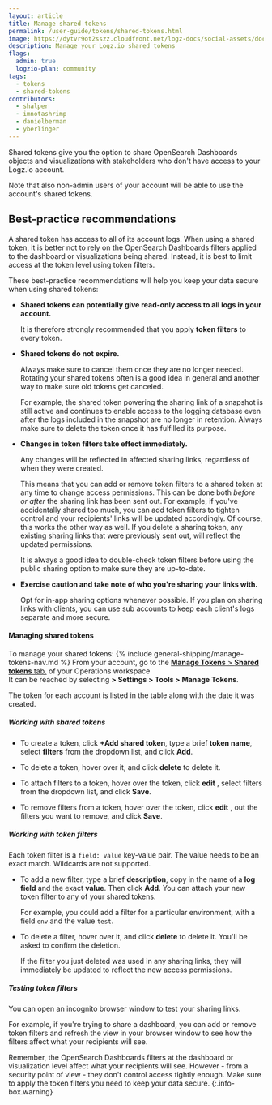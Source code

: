 ```yaml
---
layout: article
title: Manage shared tokens
permalink: /user-guide/tokens/shared-tokens.html
image: https://dytvr9ot2sszz.cloudfront.net/logz-docs/social-assets/docs-social.jpg
description: Manage your Logz.io shared tokens
flags:
  admin: true
  logzio-plan: community
tags:
  - tokens
  - shared-tokens
contributors:
  - shalper
  - imnotashrimp
  - danielberman
  - yberlinger
---
```


Shared tokens give you the option to share OpenSearch Dashboards objects and visualizations with stakeholders who don't have access to your Logz.io account.

Note that also non-admin users of your account will be able to use the account's shared tokens.

## Best-practice recommendations

A shared token has access to all of its account logs. When using a shared token, it is better not to rely on the OpenSearch Dashboards filters applied to the dashboard or visualizations being shared. Instead, it is best to limit access at the token level using token filters.

These best-practice recommendations will help you keep your data secure when using shared tokens:

* **Shared tokens can potentially give read-only access to all logs in your account.**

  It is therefore strongly recommended that you apply **token filters** to every token.

* **Shared tokens do not expire.**

  Always make sure to cancel them once they are no longer needed. Rotating your shared tokens often is a good idea in general and another way to make sure old tokens get canceled.

  For example, the shared token powering the sharing link of a snapshot is still active and continues to enable access to the logging database even after the logs included in the snapshot are no longer in retention. Always make sure to delete the token once it has fulfilled its purpose.

* **Changes in token filters take effect immediately.**

  Any changes will be reflected in affected sharing links, regardless of when they were created.

  This means that you can add or remove token filters to a shared token at any time to change access permissions. This can be done both _before or after_ the sharing link has been sent out. For example, if you've accidentally shared too much, you can add token filters to tighten control and your recipients' links will be updated accordingly.
  Of course, this works the other way as well. If you delete a sharing token, any existing sharing links that were previously sent out, will reflect the updated permissions.

  It is always a good idea to double-check token filters before using the public sharing option to make sure they are up-to-date.

* **Exercise caution and take note of who you're sharing your links with.**

  Opt for in-app sharing options whenever possible. If you plan on sharing links with clients, you can use sub accounts to keep each client's logs separate and more secure.

#### Managing shared tokens

To manage your shared tokens: 
{% include general-shipping/manage-tokens-nav.md %}
From your account, go to the <a href="https://app.logz.io/#/dashboard/settings/manage-tokens/shared" target ="_blank"> **Manage Tokens** > **Shared tokens** tab.</a> of your Operations workspace <br> It can be reached by selecting **<i class="li li-gear"></i> > Settings > Tools > Manage Tokens**.

The token for each account is listed in the table along with the date it was created.


<!-- select [**<i class="li li-gear"></i> > Tools > Manage tokens**](https://app.logz.io/#/dashboard/settings/manage-tokens/shared) in the top menu and select the **Shared tokens** tab.

![Manage shared tokens](https://dytvr9ot2sszz.cloudfront.net/logz-docs/tokens/shared-tokens.png)  -->

<div class="tasklist">

##### Working with shared tokens

* To create a token, click **+Add shared token**, type a brief **token name**, select **filters** from the dropdown list, and click **Add**.
* To delete a token, hover over it, and click **delete** <i class="li li-trash"></i> to delete it.


* To attach filters to a token, hover over the token, click **edit** <i class="li li-pencil"></i>, select filters from the dropdown list, and click **Save**.
* To remove filters from a token, hover over the token, click **edit** <i class="li li-pencil"></i>, <i class="li li-x"></i> out the filters you want to remove, and click **Save**.


##### Working with token filters

Each token filter is a `field: value` key-value pair. The value needs to be an exact match. Wildcards are not supported.

* To add a new filter,
  type a brief **description**,
  copy in the name of a **log field** and the exact **value**. Then click **Add**.
  You can attach your new token filter to any of your shared tokens.

    For example, you could add a filter for a particular environment, with a field `env` and the value `test`.

* To delete a filter, hover over it, and click **delete** <i class="li li-trash"></i> to delete it. You'll be asked to confirm the deletion.

  If the filter you just deleted was used in any sharing links, they will immediately be updated to reflect the new access permissions.

##### Testing token filters

You can open an incognito browser window to test your sharing links.

For example, if you're trying to share a dashboard, you can add or remove token filters and refresh the view in your browser window to see how the filters affect what your recipients will see.

Remember, the OpenSearch Dashboards filters at the dashboard or visualization level affect what your recipients will see. However - from a security point of view - they don't control access tightly enough. Make sure to apply the token filters you need to keep your data secure.
{:.info-box.warning}

</div>